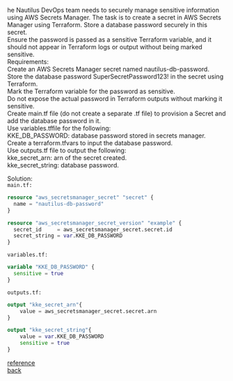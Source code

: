 he Nautilus DevOps team needs to securely manage sensitive information using AWS Secrets Manager. The task is to create a secret in AWS Secrets Manager using Terraform. Store a database password securely in this secret.  
Ensure the password is passed as a sensitive Terraform variable, and it should not appear in Terraform logs or output without being marked sensitive.  
Requirements:  
    Create an AWS Secrets Manager secret named nautilus-db-password.  
    Store the database password SuperSecretPassword123! in the secret using Terraform.  
    Mark the Terraform variable for the password as sensitive.  
    Do not expose the actual password in Terraform outputs without marking it sensitive.  
    Create main.tf file (do not create a separate .tf file) to provision a Secret and add the database password in it.  
    Use variables.tffile for the following:  
        KKE_DB_PASSWORD: database password stored in secrets manager.  
    Create a terraform.tfvars to input the database password.  
    Use outputs.tf file to output the following:  
        kke_secret_arn: arn of the secret created.  
        kke_secret_string: database password.  

Solution:  
`main.tf:`  
```terraform
resource "aws_secretsmanager_secret" "secret" {
  name = "nautilus-db-password"
}

resource "aws_secretsmanager_secret_version" "example" {
  secret_id     = aws_secretsmanager_secret.secret.id
  secret_string = var.KKE_DB_PASSWORD
}
```
`variables.tf:`  
```terraform
variable "KKE_DB_PASSWORD" {
  sensitive = true
}
```
`outputs.tf:`  
```terraform
output "kke_secret_arn"{
    value = aws_secretsmanager_secret.secret.arn
}

output "kke_secret_string"{
    value = var.KKE_DB_PASSWORD
    sensitive = true
}
```
[reference](https://developer.hashicorp.com/terraform/tutorials/configuration-language/sensitive-variables)  
[back](https://github.com/MederD/Kodekloud-Engineer-Tasks/tree/main)  

